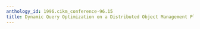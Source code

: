 ```yaml
---
anthology_id: 1996.cikm_conference-96.15
title: Dynamic Query Optimization on a Distributed Object Management Platform
---
```

